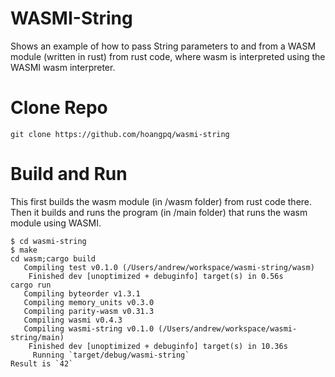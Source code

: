 # WASMI-String
Shows an example of how to pass String parameters to and from a WASM module (written in rust) 
from rust code, where wasm is interpreted using the WASMI wasm interpreter.

# Clone Repo
```
git clone https://github.com/hoangpq/wasmi-string
```

# Build and Run
This first builds the wasm module (in /wasm folder) from rust code there.
Then it builds and runs the program (in /main folder) that runs the wasm module using
WASMI.

```
$ cd wasmi-string
$ make
cd wasm;cargo build
   Compiling test v0.1.0 (/Users/andrew/workspace/wasmi-string/wasm)
    Finished dev [unoptimized + debuginfo] target(s) in 0.56s
cargo run
   Compiling byteorder v1.3.1
   Compiling memory_units v0.3.0
   Compiling parity-wasm v0.31.3
   Compiling wasmi v0.4.3
   Compiling wasmi-string v0.1.0 (/Users/andrew/workspace/wasmi-string/main)
    Finished dev [unoptimized + debuginfo] target(s) in 10.36s
     Running `target/debug/wasmi-string`
Result is `42`
```

